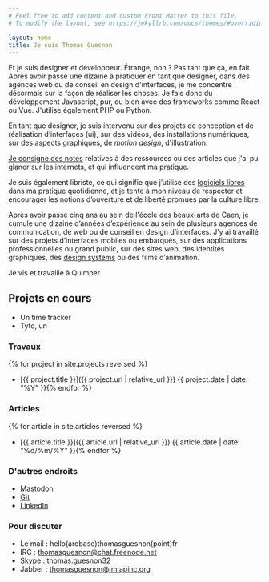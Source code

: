 ```yaml
---
# Feel free to add content and custom Front Matter to this file.
# To modify the layout, see https://jekyllrb.com/docs/themes/#overriding-theme-defaults

layout: home
title: Je suis Thomas Guesnon
---
```


Et je suis designer et développeur. Étrange, non ? Pas tant que ça, en fait. Après avoir passé une dizaine à pratiquer en tant que designer, dans des agences web ou de conseil en design d'interfaces, je me concentre désormais sur la façon de réaliser les choses. Je fais donc du développement Javascript, pur, ou bien avec des frameworks comme React ou Vue. J'utilise également PHP ou Python.

En tant que designer, je suis intervenu sur des projets de conception et de réalisation d’interfaces (ui), sur des vidéos, des installations numériques, sur des aspects graphiques, de *motion design*, d'illustration.

[Je consigne des notes]({{site.url}}/notes/) relatives à des ressources ou des articles que j'ai pu glaner sur les internets, et qui influencent ma pratique.

Je suis également libriste, ce qui signifie que j’utilise des [logiciels libres](https://fr.wikipedia.org/wiki/Culture_libre#%C3%89mergence_du_mat%C3%A9riel_libre_?_(2010-)) dans ma pratique quotidienne, et je tente à mon niveau de respecter et encourager les notions d’ouverture et de liberté promues par la culture libre.

Après avoir passé cinq ans au sein de l'école des beaux-arts de Caen, je cumule une dizaine d’années d’expérience au sein de plusieurs agences de communication, de web ou de conseil en design d’interfaces. J’y ai travaillé sur des projets d’interfaces mobiles ou embarqués, sur des applications professionnelles ou grand public, sur des sites web, des identités graphiques, des [design systems](https://apptitude.ch/developpement/design-system-et-collaboration/) ou des films d’animation.

Je vis et travaille à Quimper.

## Projets en cours ##
- Un time tracker
- Tyto, un 

### Travaux ###
{% for project in site.projects reversed %}
- [{{ project.title }}]({{ project.url | relative_url }}) {{ project.date | date: "%Y" }}{% endfor %}


### Articles ###
  {% for article in site.articles reversed %}
- [{{ article.title }}]({{ article.url | relative_url }}) {{ article.date | date: "%d/%m/%Y" }}{% endfor %}

### D'autres endroits ###
- [Mastodon](https://mastodon.social/@patjennings)
- [Git](https://framagit.org/patjennings)
- [LinkedIn](https://www.linkedin.com/in/thomas-guesnon/)

### Pour discuter ###

- Le mail : hello(arobase)thomasguesnon(point)fr
- IRC : thomasguesnon@chat.freenode.net
- Skype : thomas.guesnon32
- Jabber : thomasguesnon@im.apinc.org
